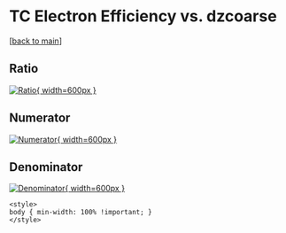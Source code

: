 # TC Electron Efficiency vs. dzcoarse

[[back to main](./)]



## Ratio

[![Ratio](../mtv/var/TC_11_eff_stack_dzcoarse.png){ width=600px }](../mtv/var/TC_11_eff_stack_dzcoarse.pdf)

## Numerator

[![Numerator](../mtv/num/TC_11_eff_stack_dzcoarse_num.png){ width=600px }](../mtv/num/TC_11_eff_stack_dzcoarse_num.pdf)

## Denominator

[![Denominator](../mtv/den/TC_11_eff_stack_dzcoarse_den.png){ width=600px }](../mtv/den/TC_11_eff_stack_dzcoarse_den.pdf)


``` {=html}
<style>
body { min-width: 100% !important; }
</style>
```
